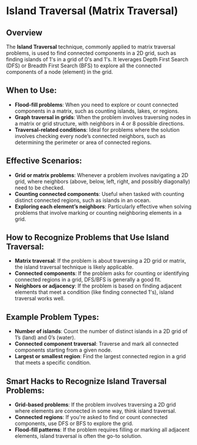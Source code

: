 
# Island Traversal (Matrix Traversal)

## Overview
The **Island Traversal** technique, commonly applied to matrix traversal problems, is used to find connected components in a 2D grid, such as finding islands of 1's in a grid of 0's and 1's. It leverages Depth First Search (DFS) or Breadth First Search (BFS) to explore all the connected components of a node (element) in the grid.

## When to Use:
- **Flood-fill problems**: When you need to explore or count connected components in a matrix, such as counting islands, lakes, or regions.
- **Graph traversal in grids**: When the problem involves traversing nodes in a matrix or grid structure, with neighbors in 4 or 8 possible directions.
- **Traversal-related conditions**: Ideal for problems where the solution involves checking every node’s connected neighbors, such as determining the perimeter or area of connected regions.

## Effective Scenarios:
- **Grid or matrix problems**: Whenever a problem involves navigating a 2D grid, where neighbors (above, below, left, right, and possibly diagonally) need to be checked.
- **Counting connected components**: Useful when tasked with counting distinct connected regions, such as islands in an ocean.
- **Exploring each element’s neighbors**: Particularly effective when solving problems that involve marking or counting neighboring elements in a grid.

## How to Recognize Problems that Use Island Traversal:
- **Matrix traversal**: If the problem is about traversing a 2D grid or matrix, the island traversal technique is likely applicable.
- **Connected components**: If the problem asks for counting or identifying connected regions in a grid, DFS/BFS is generally a good fit.
- **Neighbors or adjacency**: If the problem is based on finding adjacent elements that meet a condition (like finding connected 1's), island traversal works well.

## Example Problem Types:
- **Number of islands**: Count the number of distinct islands in a 2D grid of 1’s (land) and 0’s (water).
- **Connected component traversal**: Traverse and mark all connected components starting from a given node.
- **Largest or smallest region**: Find the largest connected region in a grid that meets a specific condition.

## Smart Hacks to Recognize Island Traversal Problems:
- **Grid-based problems**: If the problem involves traversing a 2D grid where elements are connected in some way, think island traversal.
- **Connected regions**: If you're asked to find or count connected components, use DFS or BFS to explore the grid.
- **Flood-fill patterns**: If the problem requires filling or marking all adjacent elements, island traversal is often the go-to solution.
